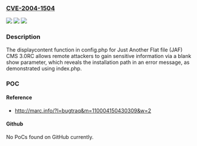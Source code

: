 ### [CVE-2004-1504](https://cve.mitre.org/cgi-bin/cvename.cgi?name=CVE-2004-1504)
![](https://img.shields.io/static/v1?label=Product&message=n%2Fa&color=blue)
![](https://img.shields.io/static/v1?label=Version&message=n%2Fa&color=blue)
![](https://img.shields.io/static/v1?label=Vulnerability&message=n%2Fa&color=brighgreen)

### Description

The displaycontent function in config.php for Just Another Flat file (JAF) CMS 3.0RC allows remote attackers to gain sensitive information via a blank show parameter, which reveals the installation path in an error message, as demonstrated using index.php.

### POC

#### Reference
- http://marc.info/?l=bugtraq&m=110004150430309&w=2

#### Github
No PoCs found on GitHub currently.

